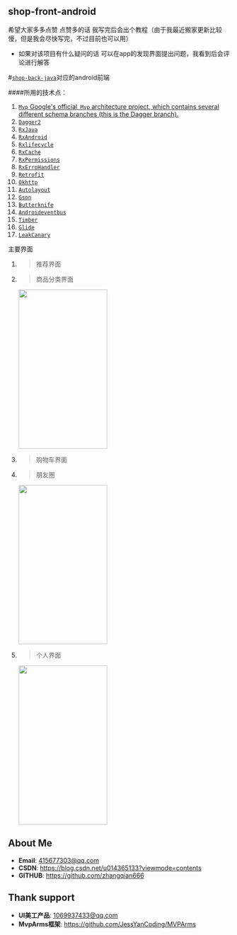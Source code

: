 ## shop-front-android
希望大家多多点赞 点赞多的话 我写完后会出个教程（由于我最近搬家更新比较慢，但是我会尽快写完，不过目前也可以用）
* 如果对该项目有什么疑问的话 可以在app的发现界面提出问题，我看到后会评论进行解答

#[`shop-back-java`](https://github.com/zhangqian666/shop-back-java)对应的android前端

####所用的技术点：
1. [`Mvp` Google's official` Mvp` architecture project, which contains several different schema branches (this is the Dagger branch).](https://github.com/googlesamples/android-architecture/tree/todo-mvp-dagger/)
2. [`Dagger2`](https://github.com/google/dagger)
3. [`RxJava`](https://github.com/ReactiveX/RxJava)
4. [`RxAndroid`](https://github.com/ReactiveX/RxAndroid)
5. [`Rxlifecycle`](https://github.com/trello/RxLifecycle)
6. [`RxCache`](https://github.com/VictorAlbertos/RxCache)
7. [`RxPermissions`](https://github.com/tbruyelle/RxPermissions)
8. [`RxErroHandler`](https://github.com/JessYanCoding/RxErrorHandler)
9. [`Retrofit`](https://github.com/square/retrofit)
10. [`Okhttp`](https://github.com/square/okhttp)
11. [`Autolayout`](https://github.com/hongyangAndroid/AndroidAutoLayout)
12. [`Gson`](https://github.com/google/gson)
13. [`Butterknife`](https://github.com/JakeWharton/butterknife)
14. [`Androideventbus`](https://github.com/hehonghui/AndroidEventBus)
15. [`Timber`](https://github.com/JakeWharton/timber)
16. [`Glide`](https://github.com/bumptech/glide)
17. [`LeakCanary`](https://github.com/square/leakcanary)
  
  主要界面
  
  1. >推荐界面
  
  2. >商品分类界面
  
     <img src="https://github.com/zhangqian666/shop-front-android/blob/master/image/33CF3C3B-4CBA-4AA8-9AFA-D4A9BE771F0E.jpeg" width = "200" height = "360">
   
  3. >购物车界面
  
  4. >朋友圈
  
     <img src="https://github.com/zhangqian666/shop-front-android/blob/master/image/5B9C79C4-C26A-4D7C-A5AF-29A72E0D32B9.jpeg" width = "200" height = "360">
    
  5. >个人界面
  
     <img src="https://github.com/zhangqian666/shop-front-android/blob/master/image/36BE4255-EE1D-454A-BB56-A8DC41365D07.jpeg" width = "200" height = "360">
    
  
  
  ## About Me
  * **Email**: <415677303@qq.com>  
  * **CSDN**: <https://blog.csdn.net/u014365133?viewmode=contents>
  * **GITHUB**: <https://github.com/zhangqian666>
  ## Thank support
  * **UI美工产品**: <1069937433@qq.com>  
  * **MvpArms框架**: https://github.com/JessYanCoding/MVPArms
  

  